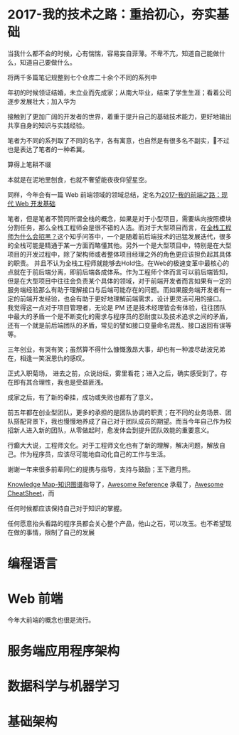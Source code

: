 
# 2017-我的技术之路：重拾初心，夯实基础

当我什么都不会的时候，心有惴惴，容易妄自菲薄。不卑不亢，知道自己能做什么，知道自己要做什么。

将两千多篇笔记规整到七个仓库二十余个不同的系列中

年初的时候领证结婚，未立业而先成家；从南大毕业，结束了学生生涯；看着公司逐步发展壮大；加入华为

接触到了更加广阔的开发者的世界，着重于提升自己的基础技术能力，更好地输出共享自身的知识与实践经验。

笔者为不同的系列取了不同的名字，各有寓意，也自然是有很多名不副实，不过也是表达了笔者的一种希冀。

算得上笔耕不缀

本就是在泥地里刨食，也就不奢望能夜夜仰望星空。

同样，今年会有一篇 Web 前端领域的领域总结，定名为[2017-我的前端之路：现代 Web 开发基础]()

笔者，但是笔者不赞同所谓全栈的概念，如果是对于小型项目，需要纵向按照模块分割任务，那么全栈工程师会是很不错的人选。而对于大型项目而言，在[全栈工程师为什么会招黑？](http://www.zhihu.com/question/52338974)这个知乎问答中，一个是随着前后端技术的迅猛发展迭代，很多的全栈可能是精通于某一方面而略懂其他。另外一个是大型项目中，特别是在大型项目的开发过程中，除了架构师或者整体项目经理之外的角色更应该担负起其具体的职责。
并且不认为全栈工程师就能够去Hold住。在Web的极速变革中最核心的点就在于前后端分离，即前后端各成体系。作为工程师个体而言可以前后端皆知，但是在大型项目中往往会负责某个具体的领域，对于前端开发者而言如果有一定的服务端经验那么有助于理解接口与后端可能存在的问题。而如果服务端开发者有一定的前端开发经验，也会有助于更好地理解前端需求，设计更灵活可用的接口。
我觉得这一点对于项目管理者，无论是 PM 还是技术经理皆会有体验，往往团队中最大的矛盾一个是不断变化的需求与程序员的忍耐度以及技术追求之间的矛盾，还有一个就是前后端团队的矛盾，常见的譬如接口变量命名混乱、接口返回有误等等。


三年创业，有哭有笑；虽然算不得什么慷慨激昂大事，却也有一种渡尽劫波兄弟在，相逢一笑泯恩仇的感叹。

正式入职菊场，
进去之前，众说纷纭，雾里看花；进入之后，确实感受到了。存在即有其合理性，我也是受益匪浅。

成家之后，有了新的牵挂，成功或失败也都有了意义。

前五年都在创业型团队，更多的承担的是团队协调的职责；在不同的业务场景、团队搭配背景下，我也慢慢地养成了自己对于团队成员的期望。而当今年自己作为校招新人进入新的团队，从零做起时，愈发体会到提升团队效能的重要意义。

行癫大大说，工程师文化。对于工程师文化也有了新的理解，解决问题，解放自己。作为程序员，应该尽可能地自动化自己的工作与生活。

谢谢一年来很多前辈同仁的提携与指导，支持与鼓励；王下邀月熊。

[Knowledge Map-知识图谱]()指导了，[Awesome Reference]() 承载了，[Awesome CheatSheet]()，而

任何时候都应该保持自己对于知识的掌握。

任何愿意抬头看路的程序员都会关心整个产品，他山之石，可以攻玉。也不希望现在做的事情，限制了自己的发展


# 编程语言

# Web 前端

今年大前端的概念也很是流行。

# 服务端应用程序架构

# 数据科学与机器学习

# 基础架构